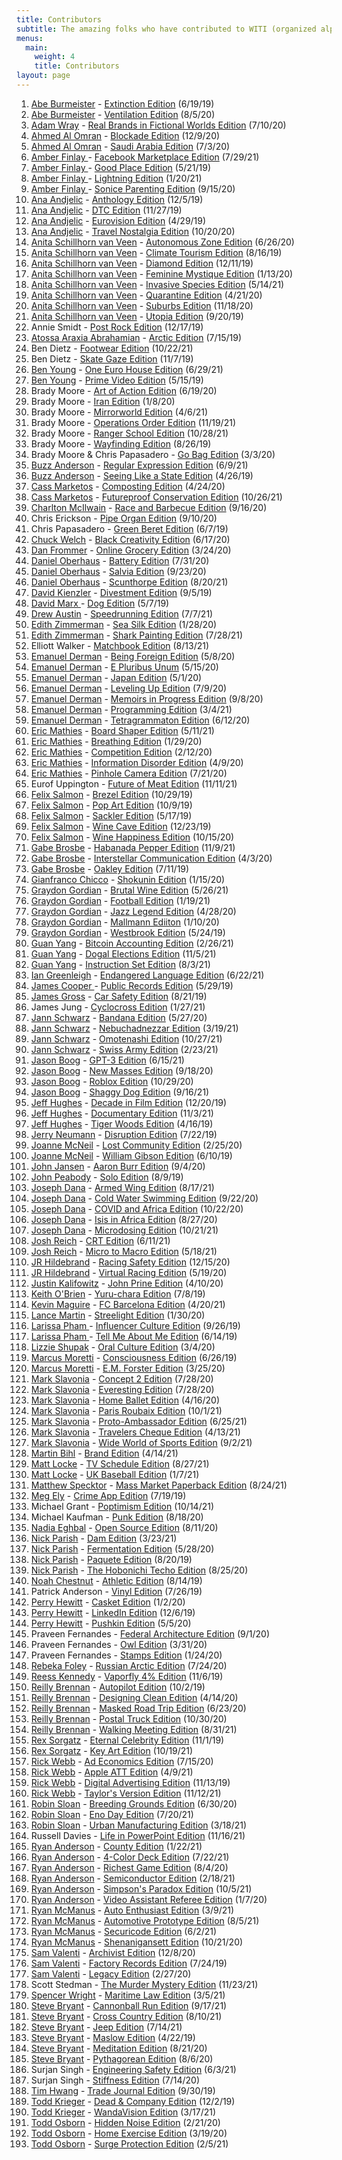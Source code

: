 ```yaml
---
title: Contributors
subtitle: The amazing folks who have contributed to WITI (organized alphabetically)
menus:
  main:
    weight: 4
    title: Contributors
layout: page
---
```


1. [Abe Burmeister](https://twitter.com/abe1x) - [Extinction Edition](https://whyisthisinteresting.substack.com/p/why-is-this-interesting-the-extinction) (6/19/19)
1. [Abe Burmeister](https://twitter.com/abe1x) - [Ventilation Edition](https://whyisthisinteresting.substack.com/p/why-is-this-interesting-the-ventilation) (8/5/20)
1. [Adam Wray](https://twitter.com/terminal_avenue) - [Real Brands in Fictional Worlds Edition](https://whyisthisinteresting.substack.com/p/why-is-this-interesting-the-real) (7/10/20)
1. [Ahmed Al Omran](https://twitter.com/ahmed) - [Blockade Edition](https://whyisthisinteresting.substack.com/p/why-is-this-interesting-the-blockade) (12/9/20)
1. [Ahmed Al Omran](https://twitter.com/ahmed) - [Saudi Arabia Edition](https://whyisthisinteresting.substack.com/p/why-is-this-interesting-the-saudi) (7/3/20)
1. [Amber Finlay ](https://twitter.com/its_amber) - [Facebook Marketplace Edition](https://whyisthisinteresting.substack.com/p/the-facebook-marketplace-edition) (7/29/21)
1. [Amber Finlay ](https://twitter.com/its_amber) - [Good Place Edition](https://whyisthisinteresting.substack.com/p/why-is-this-interesting-the-good) (5/21/19)
1. [Amber Finlay ](https://twitter.com/its_amber) - [Lightning Edition](https://whyisthisinteresting.substack.com/p/why-is-this-interesting-the-lightning) (1/20/21)
1. [Amber Finlay ](https://twitter.com/its_amber) - [Sonice Parenting Edition](https://whyisthisinteresting.substack.com/p/why-is-this-interesting-the-sonic-ba7) (9/15/20)
1. [Ana Andjelic](https://twitter.com/andjelicaaa) - [Anthology Edition](https://whyisthisinteresting.substack.com/p/why-is-this-interesting-the-anthology) (12/5/19)
1. [Ana Andjelic](https://twitter.com/andjelicaaa) - [DTC Edition](https://whyisthisinteresting.substack.com/p/why-is-this-interesting-the-dtc-edition) (11/27/19)
1. [Ana Andjelic](https://twitter.com/andjelicaaa) - [Eurovision Edition](https://whyisthisinteresting.substack.com/p/why-is-this-interesting-monday-april-789) (4/29/19)
1. [Ana Andjelic](https://twitter.com/andjelicaaa) - [Travel Nostalgia Edition](https://whyisthisinteresting.substack.com/p/why-is-this-interesting-the-travel) (10/20/20)
1. [Anita Schillhorn van Veen](https://twitter.com/anitasvv) - [Autonomous Zone Edition](https://whyisthisinteresting.substack.com/p/why-is-this-interesting-the-autonomous-6dc) (6/26/20)
1. [Anita Schillhorn van Veen](https://twitter.com/anitasvv) - [Climate Tourism Edition](https://whyisthisinteresting.substack.com/p/why-is-this-interesting-the-climate-0e9) (8/16/19)
1. [Anita Schillhorn van Veen](https://twitter.com/anitasvv) - [Diamond Edition](https://whyisthisinteresting.substack.com/p/why-is-this-interesting-the-diamond) (12/11/19)
1. [Anita Schillhorn van Veen](https://twitter.com/anitasvv) - [Feminine Mystique Edition](https://whyisthisinteresting.substack.com/p/why-is-this-interesting-the-feminine) (1/13/20)
1. [Anita Schillhorn van Veen](https://twitter.com/anitasvv) - [Invasive Species Edition](https://whyisthisinteresting.substack.com/p/the-invasive-species-edition) (5/14/21)
1. [Anita Schillhorn van Veen](https://twitter.com/anitasvv) - [Quarantine Edition](https://whyisthisinteresting.substack.com/p/why-is-this-interesting-the-quarantine) (4/21/20)
1. [Anita Schillhorn van Veen](https://twitter.com/anitasvv) - [Suburbs Edition](https://whyisthisinteresting.substack.com/p/why-is-this-interesting-the-suburbs) (11/18/20)
1. [Anita Schillhorn van Veen](https://twitter.com/anitasvv ) - [Utopia Edition](https://whyisthisinteresting.substack.com/p/why-is-this-interesting-the-utopia) (9/20/19)
1. Annie Smidt - [Post Rock Edition](https://whyisthisinteresting.substack.com/p/why-is-this-interesting-the-post) (12/17/19)
1. [Atossa Araxia Abrahamian](https://twitter.com/atossaaraxia) - [Arctic Edition](https://whyisthisinteresting.substack.com/p/why-is-this-interesting-the-arctic) (7/15/19)
1. Ben Dietz - [Footwear Edition](https://whyisthisinteresting.substack.com/p/the-footwear-edition) (10/22/21)
1. Ben Dietz - [Skate Gaze Edition](https://whyisthisinteresting.substack.com/p/why-is-this-interesting-the-skate) (11/7/19)
1. [Ben Young](https://twitter.com/bwagy) - [One Euro House Edition](https://whyisthisinteresting.substack.com/p/the-one-euro-house-edition) (6/29/21)
1. [Ben Young](https://twitter.com/bwagy) - [Prime Video Edition](https://whyisthisinteresting.substack.com/p/why-is-this-interesting-the-prime) (5/15/19)
1. Brady Moore - [Art of Action Edition](https://whyisthisinteresting.substack.com/p/why-is-this-interesting-the-art-of) (6/19/20)
1. Brady Moore - [Iran Edition](https://whyisthisinteresting.substack.com/p/why-is-this-interesting-the-iran) (1/8/20)
1. Brady Moore - [Mirrorworld Edition](https://whyisthisinteresting.substack.com/p/the-mirrorworld-edition) (4/6/21)
1. Brady Moore - [Operations Order Edition](https://whyisthisinteresting.substack.com/p/the-operations-order-edition-3c4) (11/19/21)
1. Brady Moore - [Ranger School Edition](https://whyisthisinteresting.substack.com/p/the-ranger-school-edition) (10/28/21)
1. Brady Moore - [Wayfinding Edition](https://whyisthisinteresting.substack.com/p/why-is-this-interesting-the-wayfinding) (8/26/19)
1. Brady Moore & Chris Papasadero - [Go Bag Edition](https://whyisthisinteresting.substack.com/p/why-is-this-interesting-the-go-bag) (3/3/20)
1. [Buzz Anderson](https://twitter.com/buzz) - [Regular Expression Edition](https://whyisthisinteresting.substack.com/p/the-regular-expression-edition) (6/9/21)
1. [Buzz Anderson](https://twitter.com/buzz) - [Seeing Like a State Edition](https://whyisthisinteresting.substack.com/p/why-is-this-interesting-friday-april-0ec) (4/26/19)
1. [Cass Marketos](https://twitter.com/cassmarketos) - [Composting Edition](https://whyisthisinteresting.substack.com/p/why-is-this-interesting-the-composting) (4/24/20)
1. [Cass Marketos](https://twitter.com/cassmarketos) - [Futureproof Conservation Edition](https://whyisthisinteresting.substack.com/p/the-futureproof-conservation-edition) (10/26/21)
1. [Charlton McIlwain](https://twitter.com/cmcilwain) - [Race and Barbecue Edition](https://whyisthisinteresting.substack.com/p/why-is-this-interesting-the-race) (9/16/20)
1. Chris Erickson - [Pipe Organ Edition](https://whyisthisinteresting.substack.com/p/why-is-this-interesting-the-pipe) (9/10/20)
1. Chris Papasadero - [Green Beret Edition](https://whyisthisinteresting.substack.com/p/why-is-this-interesting-the-green) (6/7/19)
1. [Chuck Welch](https://twitter.com/rupturereport) - [Black Creativity Edition](https://whyisthisinteresting.substack.com/p/why-is-this-interesting-the-black) (6/17/20)
1. [Dan Frommer](https://twitter.com/fromedome) - [Online Grocery Edition](https://whyisthisinteresting.substack.com/p/why-is-this-interesting-the-online) (3/24/20)
1. [Daniel Oberhaus](https://twitter.com/DMOberhaus) - [Battery Edition](https://whyisthisinteresting.substack.com/p/why-is-this-interesting-the-battery) (7/31/20)
1. [Daniel Oberhaus](https://twitter.com/DMOberhaus) - [Salvia Edition](https://whyisthisinteresting.substack.com/p/why-is-this-interesting-the-salvia) (9/23/20)
1. [Daniel Oberhaus](https://twitter.com/DMOberhaus) - [Scunthorpe Edition](https://whyisthisinteresting.substack.com/p/the-scunthorpe-edition) (8/20/21)
1. [David Kienzler](https://twitter.com/DaveKienzler) - [Divestment Edition](https://whyisthisinteresting.substack.com/p/why-is-this-interesting-the-divestment) (9/5/19)
1. [David Marx ](https://twitter.com/wdavidmarx) - [Dog Edition](https://whyisthisinteresting.substack.com/p/why-is-this-interesting-the-dog-edition) (5/7/19)
1. [Drew Austin](https://twitter.com/kneelingbus) - [Speedrunning Edition](https://whyisthisinteresting.substack.com/p/the-speedrunning-edition) (7/7/21)
1. [Edith Zimmerman](https://twitter.com/edithzimmerman) - [Sea Silk Edition](https://whyisthisinteresting.substack.com/p/why-is-this-interesting-the-sea-silk) (1/28/20)
1. [Edith Zimmerman](https://twitter.com/edithzimmerman) - [Shark Painting Edition](https://whyisthisinteresting.substack.com/p/the-shark-painting-edition) (7/28/21)
1. Elliott Walker - [Matchbook Edition](https://whyisthisinteresting.substack.com/p/the-matchbook-edition) (8/13/21)
1. [Emanuel Derman](https://twitter.com/EmanuelDerman) - [Being Foreign Edition](https://whyisthisinteresting.substack.com/p/why-is-this-interesting-the-being) (5/8/20)
1. [Emanuel Derman](https://twitter.com/EmanuelDerman) - [E Pluribus Unum](https://whyisthisinteresting.substack.com/p/why-is-this-interesting-the-e-pluribus) (5/15/20)
1. [Emanuel Derman](https://twitter.com/EmanuelDerman) - [Japan Edition](https://whyisthisinteresting.substack.com/p/why-is-this-interesting-the-japan) (5/1/20)
1. [Emanuel Derman](https://twitter.com/EmanuelDerman) - [Leveling Up Edition](https://whyisthisinteresting.substack.com/p/why-is-this-interesting-the-leveling) (7/9/20)
1. [Emanuel Derman](https://twitter.com/EmanuelDerman) - [Memoirs in Progress Edition](https://whyisthisinteresting.substack.com/p/why-is-this-interesting-the-memoirs) (9/8/20)
1. [Emanuel Derman](https://twitter.com/EmanuelDerman) - [Programming Edition](https://whyisthisinteresting.substack.com/p/the-programming-edition) (3/4/21)
1. [Emanuel Derman](https://twitter.com/EmanuelDerman) - [Tetragrammaton Edition](https://whyisthisinteresting.substack.com/p/why-is-this-interesting-the-tetragrammaton) (6/12/20)
1. [Eric Mathies](https://twitter.com/ktm_film) - [Board Shaper Edition](https://whyisthisinteresting.substack.com/p/the-board-shaper-edition) (5/11/21)
1. [Eric Mathies](https://twitter.com/ktm_film) - [Breathing Edition](https://whyisthisinteresting.substack.com/p/why-is-this-interesting-the-breathing-0b2) (1/29/20)
1. [Eric Mathies](https://twitter.com/ktm_film) - [Competition Edition](https://whyisthisinteresting.substack.com/p/why-is-this-interesting-the-competition) (2/12/20)
1. [Eric Mathies](https://twitter.com/ktm_film) - [Information Disorder Edition](https://whyisthisinteresting.substack.com/p/why-is-this-interesting-the-information-0fd) (4/9/20)
1. [Eric Mathies](https://twitter.com/ktm_film) - [Pinhole Camera Edition](https://whyisthisinteresting.substack.com/p/why-is-this-interesting-the-pinhole) (7/21/20)
1. Eurof Uppington - [Future of Meat Edition](https://whyisthisinteresting.substack.com/p/the-future-of-meat-edition) (11/11/21)
1. [Felix Salmon](https://twitter.com/felixsalmon) - [Brezel Edition](https://whyisthisinteresting.substack.com/p/why-is-this-interesting-the-brezel) (10/29/19)
1. [Felix Salmon](https://twitter.com/felixsalmon) - [Pop Art Edition](https://whyisthisinteresting.substack.com/p/why-is-this-interesting-the-pop-art) (10/9/19)
1. [Felix Salmon](https://twitter.com/felixsalmon) - [Sackler Edition](https://whyisthisinteresting.substack.com/p/why-is-this-interesting-the-sackler) (5/17/19)
1. [Felix Salmon](https://twitter.com/felixsalmon) - [Wine Cave Edition](https://whyisthisinteresting.substack.com/p/why-is-this-interesting-wine-cave) (12/23/19)
1. [Felix Salmon](https://twitter.com/felixsalmon) - [Wine Happiness Edition](https://whyisthisinteresting.substack.com/p/why-is-this-interesting-the-wine) (10/15/20)
1. [Gabe Brosbe](https://twitter.com/brosbeshow) - [Habanada Pepper Edition](https://whyisthisinteresting.substack.com/p/the-habanada-pepper-edition) (11/9/21)
1. [Gabe Brosbe](https://twitter.com/brosbeshow) - [Interstellar Communication Edition](https://whyisthisinteresting.substack.com/p/why-is-this-interesting-the-interstellar) (4/3/20)
1. [Gabe Brosbe](https://twitter.com/brosbeshow) - [Oakley Edition](https://whyisthisinteresting.substack.com/p/why-is-this-interesting-the-oakley) (7/11/19)
1. [Gianfranco Chicco](https://twitter.com/gchicco) - [Shokunin Edition](https://whyisthisinteresting.substack.com/p/why-is-this-interesting-the-shokunin) (1/15/20)
1. [Graydon Gordian](https://twitter.com/mrgordian) - [Brutal Wine Edition](https://whyisthisinteresting.substack.com/p/the-brutal-wine-edition) (5/26/21)
1. [Graydon Gordian](https://twitter.com/MrGordian) - [Football Edition](https://whyisthisinteresting.substack.com/p/why-is-this-interesting-the-football) (1/19/21)
1. [Graydon Gordian](https://twitter.com/MrGordian) - [Jazz Legend Edition](https://whyisthisinteresting.substack.com/p/why-is-this-interesting-the-jazz) (4/28/20)
1. [Graydon Gordian](https://twitter.com/mrgordian) - [Mallmann Ediiton](https://whyisthisinteresting.substack.com/p/why-is-this-interesting-the-mallman) (1/10/20)
1. [Graydon Gordian](https://twitter.com/MrGordian) - [Westbrook Edition](https://whyisthisinteresting.substack.com/p/why-is-this-interesting-the-westbrook) (5/24/19)
1. [Guan Yang](https://twitter.com/guan) - [Bitcoin Accounting Edition](https://whyisthisinteresting.substack.com/p/the-bitcoin-accounting-edition) (2/26/21)
1. [Guan Yang](https://twitter.com/guan) - [Dogal Elections Edition](https://whyisthisinteresting.substack.com/p/the-dogal-elections-edition) (11/5/21)
1. [Guan Yang](https://twitter.com/guan) - [Instruction Set Edition](https://whyisthisinteresting.substack.com/p/the-instruction-set-edition) (8/3/21)
1. [Ian Greenleigh](https://twitter.com/be3d) - [Endangered Language Edition](https://whyisthisinteresting.substack.com/p/the-endangered-language-edition) (6/22/21)
1. [James Cooper ](https://twitter.com/koopstakov) - [Public Records Edition](https://whyisthisinteresting.substack.com/p/why-is-this-interesting-the-public) (5/29/19)
1. [James Gross](https://twitter.com/James_Gross) - [Car Safety Edition](https://whyisthisinteresting.substack.com/p/why-is-this-interesting-the-car-safety) (8/21/19)
1. James Jung - [Cyclocross Edition](https://whyisthisinteresting.substack.com/p/why-is-this-interesting-the-cyclocross) (1/27/21)
1. [Jann Schwarz](https://twitter.com/JannSchwarz) - [Bandana Edition](https://whyisthisinteresting.substack.com/p/why-is-this-interesting-the-bandana) (5/27/20)
1. [Jann Schwarz](https://twitter.com/JannSchwarz) - [Nebuchadnezzar Edition](https://whyisthisinteresting.substack.com/p/the-nebuchadnezzar-edition) (3/19/21)
1. [Jann Schwarz](https://twitter.com/JannSchwarz) - [Omotenashi Edition](https://whyisthisinteresting.substack.com/p/the-omotenashi-edition) (10/27/21)
1. [Jann Schwarz](https://twitter.com/JannSchwarz) - [Swiss Army Edition](https://whyisthisinteresting.substack.com/p/the-swiss-army-edition) (2/23/21)
1. [Jason Boog](https://twitter.com/jasonboog) - [GPT-3 Edition](https://whyisthisinteresting.substack.com/p/why-is-this-interesting-the-gpt-3) (6/15/21)
1. [Jason Boog](https://twitter.com/jasonboog) - [New Masses Edition](https://whyisthisinteresting.substack.com/p/why-is-this-interesting-the-new-masses) (9/18/20)
1. [Jason Boog](https://twitter.com/jasonboog) - [Roblox Edition](https://whyisthisinteresting.substack.com/p/why-is-this-interesting-the-roblox) (10/29/20)
1. [Jason Boog](https://twitter.com/jasonboog) - [Shaggy Dog Edition](https://whyisthisinteresting.substack.com/p/the-shaggy-dog-edition) (9/16/21)
1. [Jeff Hughes](https://twitter.com/dabearsblog) - [Decade in Film Edition](https://whyisthisinteresting.substack.com/p/why-is-this-interesting-the-decade) (12/20/19)
1. [Jeff Hughes](https://twitter.com/dabearsblog) - [Documentary Edition](https://whyisthisinteresting.substack.com/p/the-documentary-edition) (11/3/21)
1. [Jeff Hughes](https://twitter.com/dabearsblog) - [Tiger Woods Edition](https://whyisthisinteresting.substack.com/p/why-is-this-interesting-tuesday-april-9fb) (4/16/19)
1. [Jerry Neumann](https://twitter.com/ganeumann) - [Disruption Edition](https://whyisthisinteresting.substack.com/p/why-is-this-interesting-the-disruption) (7/22/19)
1. [Joanne McNeil](https://twitter.com/jomc) - [Lost Community Edition](https://whyisthisinteresting.substack.com/p/why-is-this-interesting-the-lost) (2/25/20)
1. [Joanne McNeil](https://twitter.com/jomc) - [William Gibson Edition](https://whyisthisinteresting.substack.com/p/why-is-this-interesting-the-william) (6/10/19)
1. [John Jansen](https://twitter.com/acrossthecurve) - [Aaron Burr Edition](https://whyisthisinteresting.substack.com/p/why-is-this-interesting-the-aaron) (9/4/20)
1. [John Peabody](https://twitter.com/johnpeabody) - [Solo Edition](https://whyisthisinteresting.substack.com/p/why-is-this-interesting-the-solo) (8/9/19)
1. [Joseph Dana](https://twitter.com/ibnezra) - [Armed Wing Edition](https://whyisthisinteresting.substack.com/p/the-armed-wing-edition) (8/17/21)
1. [Joseph Dana](https://twitter.com/ibnezra) - [Cold Water Swimming Edition](https://whyisthisinteresting.substack.com/p/why-is-this-interesting-the-cold) (9/22/20)
1. [Joseph Dana](https://twitter.com/ibnezra) - [COVID and Africa Edition](https://whyisthisinteresting.substack.com/p/why-is-this-interesting-the-covid) (10/22/20)
1. [Joseph Dana](https://twitter.com/ibnezra) - [Isis in Africa Edition](https://whyisthisinteresting.substack.com/p/why-is-this-interesting-the-isis) (8/27/20)
1. [Joseph Dana](https://twitter.com/ibnezra) - [Microdosing Edition](https://whyisthisinteresting.substack.com/p/the-microdosing-edition) (10/21/21)
1. [Josh Reich](https://twitter.com/i2pi) - [CRT Edition](https://whyisthisinteresting.substack.com/p/the-crt-edition) (6/11/21)
1. [Josh Reich](https://twitter.com/i2pi) - [Micro to Macro Edition](https://whyisthisinteresting.substack.com/p/the-micro-to-macro-edition) (5/18/21)
1. [JR Hildebrand](https://twitter.com/JRHildebrand) - [Racing Safety Edition](https://whyisthisinteresting.substack.com/p/why-is-this-interesting-the-racing) (12/15/20)
1. [JR Hildebrand](https://twitter.com/JRHildebrand) - [Virtual Racing Edition](https://whyisthisinteresting.substack.com/p/why-is-this-interesting-the-virtual) (5/19/20)
1. [Justin Kalifowitz](https://twitter.com/jkalifowitz) - [John Prine Edition](https://whyisthisinteresting.substack.com/p/why-is-this-interesting-the-john) (4/10/20)
1. [Keith O'Brien](https://twitter.com/keithobrien) - [Yuru-chara Edition](https://whyisthisinteresting.substack.com/p/why-is-this-interesting-the-yuru) (7/8/19)
1. [Kevin Maguire](https://twitter.com/kevmaguire) - [FC Barcelona Edition](https://whyisthisinteresting.substack.com/p/the-fc-barcelona-edition) (4/20/21)
1. [Lance Martin](https://twitter.com/rlancemartin) - [Streelight Edition](https://whyisthisinteresting.substack.com/p/why-is-this-interesting-the-streetlight) (1/30/20)
1. [Larissa Pham ](https://twitter.com/lrsphm) - [Influencer Culture Edition](https://whyisthisinteresting.substack.com/p/why-is-this-interesting-the-influencer-4ba) (9/26/19)
1. [Larissa Pham ](https://twitter.com/lrsphm) - [Tell Me About Me Edition](https://whyisthisinteresting.substack.com/p/why-is-this-interesting-the-tell) (6/14/19)
1. [Lizzie Shupak](https://twitter.com/lizzieshupak) - [Oral Culture Edition](https://whyisthisinteresting.substack.com/p/why-is-this-interesting-the-oral) (3/4/20)
1. [Marcus Moretti](https://twitter.com/mwmoretti) - [Consciousness Edition](https://whyisthisinteresting.substack.com/p/why-is-this-interesting-the-consciousness) (6/26/19)
1. [Marcus Moretti](https://twitter.com/mwmoretti) - [E.M. Forster Edition](https://whyisthisinteresting.substack.com/p/why-is-this-interesting-the-em-forster) (3/25/20)
1. [Mark Slavonia](https://twitter.com/slavonia) - [Concept 2 Edition](https://whyisthisinteresting.substack.com/p/why-is-this-interesting-the-concept) (7/28/20)
1. [Mark Slavonia](https://twitter.com/slavonia) - [Everesting Edition](https://whyisthisinteresting.substack.com/p/why-is-this-interesting-the-everesting) (7/28/20)
1. [Mark Slavonia](https://twitter.com/slavonia) - [Home Ballet Edition](https://whyisthisinteresting.substack.com/p/why-is-this-interesting-the-home-aa5) (4/16/20)
1. [Mark Slavonia](https://twitter.com/slavonia) - [Paris Roubaix Edition](https://whyisthisinteresting.substack.com/p/the-paris-roubaix-edition) (10/1/21)
1. [Mark Slavonia](https://twitter.com/slavonia) - [Proto-Ambassador Edition](https://whyisthisinteresting.substack.com/p/the-proto-ambassador-edition) (6/25/21)
1. [Mark Slavonia](https://twitter.com/slavonia) - [Travelers Cheque Edition](https://whyisthisinteresting.substack.com/p/the-travelers-cheque-edition) (4/13/21)
1. [Mark Slavonia](https://twitter.com/slavonia) - [Wide World of Sports Edition](https://whyisthisinteresting.substack.com/p/the-wide-world-of-sports-edition) (9/2/21)
1. [Martin Bihl](https://twitter.com/martinbihl) - [Brand Edition](https://whyisthisinteresting.substack.com/p/the-brand-edition) (4/14/21)
1. [Matt Locke](https://twitter.com/matlock) - [TV Schedule Edition](https://whyisthisinteresting.substack.com/p/the-tv-schedule-edition) (8/27/21)
1. [Matt Locke](https://twitter.com/matlock) - [UK Baseball Edition](https://whyisthisinteresting.substack.com/p/why-is-this-interesting-the-uk-baseball) (1/7/21)
1. [Matthew Specktor](https://twitter.com/matthewspecktor) - [Mass Market Paperback Edition](https://whyisthisinteresting.substack.com/p/the-mass-market-paperback-edition) (8/24/21)
1. [Meg Ely](https://twitter.com/Mcely) - [Crime App Edition](https://whyisthisinteresting.substack.com/p/why-is-this-interesting-the-crime) (7/19/19)
1. Michael Grant - [Poptimism Edition](https://whyisthisinteresting.substack.com/p/the-poptimism-edition) (10/14/21)
1. Michael Kaufman - [Punk Edition](https://whyisthisinteresting.substack.com/p/why-is-this-interesting-the-punk) (8/18/20)
1. [Nadia Eghbal](https://twitter.com/nayafia) - [Open Source Edition](https://whyisthisinteresting.substack.com/p/why-is-this-interesting-the-open) (8/11/20)
1. [Nick Parish](https://twitter.com/paryshnikov) - [Dam Edition](https://whyisthisinteresting.substack.com/p/the-damn-edition) (3/23/21)
1. [Nick Parish](https://twitter.com/paryshnikov) - [Fermentation Edition](https://whyisthisinteresting.substack.com/p/why-is-this-interesting-the-fermentation) (5/28/20)
1. [Nick Parish](https://twitter.com/paryshnikov) - [Paquete Edition](https://whyisthisinteresting.substack.com/p/why-is-this-interesting-the-paquete) (8/20/19)
1. [Nick Parish](https://twitter.com/paryshnikov) - [The Hobonichi Techo Edition](https://whyisthisinteresting.substack.com/p/why-is-this-interesting-the-hobonichi) (8/25/20)
1. [Noah Chestnut](https://twitter.com/noahchestnut) - [Athletic Edition](https://whyisthisinteresting.substack.com/p/why-is-this-interesting-the-athletic) (8/14/19)
1. Patrick Anderson - [Vinyl Edition](https://whyisthisinteresting.substack.com/p/why-is-this-interesting-the-vinyl) (7/26/19)
1. [Perry Hewitt](https://twitter.com/perryhewitt) - [Casket Edition](https://whyisthisinteresting.substack.com/p/why-is-this-interesting-the-casket) (1/2/20)
1. [Perry Hewitt](https://twitter.com/perryhewitt) - [LinkedIn Edition](https://whyisthisinteresting.substack.com/p/why-is-this-interesting-the-profile) (12/6/19)
1. [Perry Hewitt](https://twitter.com/perryhewitt) - [Pushkin Edition](https://whyisthisinteresting.substack.com/p/why-is-this-interesting-the-pushkin) (5/5/20)
1. Praveen Fernandes - [Federal Architecture Edition](https://whyisthisinteresting.substack.com/p/why-is-this-interesting-the-us-architecture) (9/1/20)
1. Praveen Fernandes - [Owl Edition](https://whyisthisinteresting.substack.com/p/why-is-this-interesting-the-owl-edition) (3/31/20)
1. Praveen Fernandes - [Stamps Edition](https://whyisthisinteresting.substack.com/p/why-is-this-interesting-the-stamps) (1/24/20)
1. [Rebeka Foley](https://twitter.com/bekka_april) - [Russian Arctic Edition](https://whyisthisinteresting.substack.com/p/why-is-this-interesting-the-russian) (7/24/20)
1. [Reess Kennedy](https://twitter.com/reesskennedy) - [Vaporfly 4% Edition](https://whyisthisinteresting.substack.com/p/why-is-this-interesting-the-vaporfly) (11/6/19)
1. [Reilly Brennan](https://twitter.com/reillybrennan) - [Autopilot Edition](https://whyisthisinteresting.substack.com/p/why-is-this-interesting-the-autopilot) (10/2/19)
1. [Reilly Brennan](https://twitter.com/reillybrennan) - [Designing Clean Edition](https://whyisthisinteresting.substack.com/p/why-is-this-interesting-the-90b) (4/14/20)
1. [Reilly Brennan](https://twitter.com/reillybrennan) - [Masked Road Trip Edition](https://whyisthisinteresting.substack.com/p/why-is-this-interesting-the-masked) (6/23/20)
1. [Reilly Brennan](https://twitter.com/reillybrennan) - [Postal Truck Edition](https://whyisthisinteresting.substack.com/p/why-is-this-interesting-the-postal) (10/30/20)
1. [Reilly Brennan](https://twitter.com/reillybrennan) - [Walking Meeting Edition](https://whyisthisinteresting.substack.com/p/the-walking-meeting-edition) (8/31/21)
1. [Rex Sorgatz](https://twitter.com/fimoculous) - [Eternal Celebrity Edition](https://whyisthisinteresting.substack.com/p/why-is-this-interesting-the-eternal) (11/1/19)
1. [Rex Sorgatz](https://twitter.com/fimoculous) - [Key Art Edition](https://whyisthisinteresting.substack.com/p/the-key-art-edition) (10/19/21)
1. [Rick Webb](https://twitter.com/RickWebb) - [Ad Economics Edition](https://whyisthisinteresting.substack.com/p/why-is-this-interesting-the-ad-economics) (7/15/20)
1. [Rick Webb](https://twitter.com/RickWebb) - [Apple ATT Edition](https://whyisthisinteresting.substack.com/p/the-apple-att-edition) (4/9/21)
1. [Rick Webb](https://twitter.com/RickWebb) - [Digital Advertising Edition](https://whyisthisinteresting.substack.com/p/why-is-this-interesting-the-digital) (11/13/19)
1. [Rick Webb](https://twitter.com/RickWebb) - [Taylor's Version Edition](https://whyisthisinteresting.substack.com/p/the-taylors-version-edition) (11/12/21)
1. [Robin Sloan](https://twitter.com/robinsloan) - [Breeding Grounds Edition](https://whyisthisinteresting.substack.com/p/why-is-this-interesting-the-breeding) (6/30/20)
1. [Robin Sloan](https://twitter.com/robinsloan) - [Eno Day Edition](https://whyisthisinteresting.substack.com/p/the-eno-day-editon) (7/20/21)
1. [Robin Sloan](https://twitter.com/robinsloan) - [Urban Manufacturing Edition](https://whyisthisinteresting.substack.com/p/the-urban-manufacturing-edition) (3/18/21)
1. Russell Davies - [Life in PowerPoint Edition](https://whyisthisinteresting.substack.com/p/the-life-in-powerpoint-edition) (11/16/21)
1. [Ryan Anderson](https://twitter.com/gtryan) - [County Edition](https://whyisthisinteresting.substack.com/p/why-is-this-interesting-the-county) (1/22/21)
1. [Ryan Anderson](https://twitter.com/gtryan) - [4-Color Deck Edition](https://whyisthisinteresting.substack.com/p/the-4-color-deck-edition) (7/22/21)
1. [Ryan Anderson](https://twitter.com/gtryan) - [Richest Game Edition](https://whyisthisinteresting.substack.com/p/why-is-this-interesting-the-richest) (8/4/20)
1. [Ryan Anderson](https://twitter.com/gtryan) - [Semiconductor Edition](https://whyisthisinteresting.substack.com/p/the-semiconductor-edition) (2/18/21)
1. [Ryan Anderson](https://twitter.com/gtryan) - [Simpson's Paradox Edition](https://whyisthisinteresting.substack.com/p/the-simpsons-paradox-edition) (10/5/21)
1. [Ryan Anderson](https://twitter.com/gtryan) - [Video Assistant Referee Edition](https://whyisthisinteresting.substack.com/p/why-is-this-interesting-the-var-edition) (1/7/20)
1. [Ryan McManus](https://twitter.com/ryantomorrow) - [Auto Enthusiast Edition](https://whyisthisinteresting.substack.com/p/the-auto-enthusiast-edition) (3/9/21)
1. [Ryan McManus](https://twitter.com/ryantomorrow) - [Automotive Prototype Edition](https://whyisthisinteresting.substack.com/p/automotive-prototype-camouflage-edition) (8/5/21)
1. [Ryan McManus](https://twitter.com/ryantomorrow) - [Securicode Edition](https://whyisthisinteresting.substack.com/p/the-securicode-edition) (6/2/21)
1. [Ryan McManus](https://twitter.com/ryantomorrow) - [Shenanigansett Edition](https://whyisthisinteresting.substack.com/p/why-is-this-interesting-the-shenanigansett) (10/21/20)
1. [Sam Valenti](https://twitter.com/VALENTI) - [Archivist Edition](https://whyisthisinteresting.substack.com/p/why-is-this-interesting-the-archivist) (12/8/20)
1. [Sam Valenti](https://twitter.com/VALENTI) - [Factory Records Edition](https://whyisthisinteresting.substack.com/p/why-is-this-interesting-the-factory) (7/24/19)
1. [Sam Valenti](https://twitter.com/VALENTI) - [Legacy Edition](https://whyisthisinteresting.substack.com/p/why-is-this-interesting-the-legacy?r=qp0h&utm_campaign=post&utm_medium=web&utm_source=twitter) (2/27/20)
1. Scott Stedman - [The Murder Mystery Edition](https://whyisthisinteresting.substack.com/p/the-murder-mystery-edition) (11/23/21)
1. [Spencer Wright](https://twitter.com/pencerw) - [Maritime Law Edition](https://whyisthisinteresting.substack.com/p/the-maritime-law-edition) (3/5/21)
1. [Steve Bryant](https://twitter.com/stevebryant) - [Cannonball Run Edition](https://whyisthisinteresting.substack.com/p/the-cannonball-run-edition) (9/17/21)
1. [Steve Bryant](https://twitter.com/stevebryant) - [Cross Country Edition](https://whyisthisinteresting.substack.com/p/cross-country-edition) (8/10/21)
1. [Steve Bryant](https://twitter.com/stevebryant) - [Jeep Edition](https://whyisthisinteresting.substack.com/p/the-jeep-edition) (7/14/21)
1. [Steve Bryant](https://twitter.com/stevebryant) - [Maslow Edition](https://whyisthisinteresting.substack.com/p/why-is-this-interesting-monday-april-9ff) (4/22/19)
1. [Steve Bryant](https://twitter.com/stevebryant) - [Meditation Edition](https://whyisthisinteresting.substack.com/p/why-is-this-interesting-the-meditation) (8/21/20)
1. [Steve Bryant](https://twitter.com/stevebryant) - [Pythagorean Edition](https://whyisthisinteresting.substack.com/p/why-is-this-interesting-the-pythagorean) (8/6/20)
1. Surjan Singh - [Engineering Safety Edition](https://whyisthisinteresting.substack.com/p/the-engineering-safety-edition) (6/3/21)
1. Surjan Singh - [Stiffness Edition](https://whyisthisinteresting.substack.com/p/why-is-this-interesting-the-stiffness) (7/14/20)
1. [Tim Hwang](https://twitter.com/timhwang) - [Trade Journal Edition](https://whyisthisinteresting.substack.com/p/why-is-this-interesting-the-trade) (9/30/19)
1. [Todd Krieger](https://twitter.com/tkrieg) - [Dead & Company Edition](https://whyisthisinteresting.substack.com/p/why-is-this-interesting-the-dead) (12/2/19)
1. [Todd Krieger](https://twitter.com/tkrieg) - [WandaVision Edition](https://whyisthisinteresting.substack.com/p/the-wandavision-edition) (3/17/21)
1. [Todd Osborn](https://twitter.com/soundmurderer) - [Hidden Noise Edition](https://whyisthisinteresting.substack.com/p/why-is-this-interesting-the) (2/21/20)
1. [Todd Osborn](https://twitter.com/soundmurderer) - [Home Exercise Edition](https://whyisthisinteresting.substack.com/p/why-is-this-interesting-the-home) (3/19/20)
1. [Todd Osborn](https://twitter.com/soundmurderer) - [Surge Protection Edition](https://whyisthisinteresting.substack.com/p/why-is-this-interesting-the-surge) (2/5/21)
